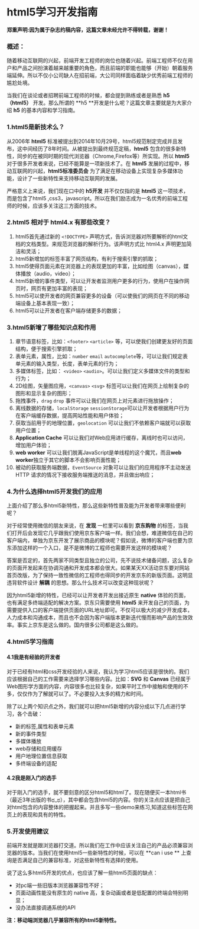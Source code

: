 # html5学习开发指南

**郑重声明:因为属于杂志约稿内容，这篇文章未经允许不得转载，谢谢！**


### 概述：
随着移动互联网的兴起，前端开发工程师的岗位也随着兴起。前端工程师不仅在用户和产品之间扮演着越来越重要的角色，而且前端的职能也能够（开始）朝着服务端延伸。所以不仅小公司缺人在招前端，大公司同样面临着缺少优秀前端工程师的尴尬处境。

当我们在谈论或者招聘前端工程师的时候，都会提到熟练或者是熟悉 **h5（html5）** 开发。那么所谓的 **h5 **开发是什么呢？这篇文章主要就是为大家介绍 **h5** 的基本内容和学习指南。

### 1.html5是新技术么？
从2006年 **html5** 标准被提出到2014年10月29号，html5规范制定完成并且发布，这中间经历了8年时间。从被提出到最终规范定稿，**html5** 包含的很多新特性，同步的在被同时期的现代浏览器（Chrome,Firefox等）所实现。所以 **html5** 对于很多开发者来说，已经不能算是一项新技术了。在 **html5** 发展的过程中，移动互联网的兴起，**html5标准委员会** 为了满足在移动设备上实现复杂多媒体功能，设计了一些新特性来支持移动互联网的发展。

严格意义上来说，我们现在口中的 **h5开发** 并不仅仅指的是 **html5** 这一项技术，而是包含了html5 ,css3，javascript。所以在我们励志成为一名优秀的前端工程师的时候，应该多关注这三方面的技术。

### 2.html5 相对于 html4.x 有那些改变？
1. html5首先通过新的 `<!DOCTYPE>` 声明方式，告诉浏览器对所要解析的html文档的文档类型。来规范浏览器的解析行为。该声明方式比 html4.x 声明更加简洁和灵活；
2. html5新增加的标签丰富了网页结构，有利于搜索引擎的抓取；
3. html5使得页面元素在浏览器上的表现更加的丰富，比如绘图（canvas），媒体播放（audio，video）；
4. html5新增的事件类型，可以让开发者监测用户更多的行为，使用户在操作网页时，网页有更加丰富的表现；
5. html5可以使开发者的网页兼容更多的设备（可以使我们的网页在不同的移动端设备上基本表现一致）；
6. html5可以让开发者在客户端存储更多的数据；

### 3.html5新增了哪些知识点和作用
1. 章节语意标签，比如：`<footer>` `<article>` 等，可以使我们创建更友好的页面结构，便于搜索引擎抓取；
2. 表单元素，属性，比如：`number` `email` `autocomplete`等，可以让我们规定表单元素的输入类型，长度，表单元素的行为；
3. 多媒体标签，比如： `<video>` `<audio>`。可以让我们定义多媒体文件的类型和行为；
4. 2D绘图，矢量图应用，`<canvas>` `<svg>` 标签可以让我们在网页上绘制复杂的图形和显示复杂的图形；
5. 拖拽事件，`drag` `drop` 事件可以让我们在网页上对元素进行拖放操作；
6. 离线数据的存储，`localStorage` `sessionStorage`可以让开发者根据用户行为在客户端缓存数据，提高网站性能和用户体验；
7. 获取当前用于的地理位置，`geolocation` 可以让我们不依赖客户端就可以获取用户位置；
8. **Application Cache** 可以让我们对Web应用进行缓存，离线时也可以访问，增加用户体验；
9. **web worker** 可以让我们脱离JavaScript是单线程的这个魔咒，而且**web worker**独立于其它的脚本不会影响页面性能；
10. 被动的获取服务端数据，`EventSource` 对象可以让我们的应用程序不主动发送HTTP 请求的情况下接收服务端推送的消息，并且做出响应；

### 4.为什么选择html5开发我们的应用
上面介绍了那么多html5新特性，那么这些新特性普及能为开发者带来哪些便利呢？

对于经常使用微信的朋友来说，在 **发现** 一栏里可以看到 **京东购物** 的标签，当我们打开后会发现它几乎跟我们使用京东客户端一样。我们会想，难道微信在自己的客户端内，单独为京东开发了展示商品的模块呢？假如说，微博的客户端也要为京东添加这样的一个入口，是不是微博的工程师也需要开发这样的模块呢？

答案是否定的，首先两家不同类型且独立的公司，先不说技术储备问题，这么复杂的页面开发起来在协调沟通和开发成本都会很大。如果某天XX活动京东要对网站首页改版，为了保持一致性微信的工程师也得同步的开发京东的新版页面。这明显违背软件设计 **解耦** 的思想。那么什么技术可以改变这种现状呢？

因为html5新增的特性，已经可以让开发者开发出接近原生 **native** 体验的页面，也有满足多终端适配的解决方案。京东只需要使用 **html5** 来开发自己的页面，为需要提供入口的客户端提供页面的URL地址即可。不仅可以极大的减少开发成本，人力成本和沟通成本，而且也不会因为客户端版本更新迭代慢而影响产品的生效效率。事实上京东是这么做的。国内很多公司都是这么做的。

### 4.html5学习指南

#### 4.1我是有经验的开发者
对于已经有html和css开发经验的人来说，我认为学习html5应该是很快的。我们应该根据自己的工作需要来选择学习哪些内容。比如：**SVG** 和 **Canvas** 已经属于Web图形学方面的内容，内容很多也比较复杂，如果平时工作中接触和使用的不多，仅仅作为了解就可以了。不必要投入太多的精力和时间。

除了以上两个知识点之外，我们就可以把html5新增的内容分成以下几点进行学习，各个击破：
- 新的标签,属性和表单元素
- 新的事件类型
- 多媒体播放
- web存储和应用缓存
- 用户地理位置信息获取
- 多终端设备的适配

#### 4.2我是刚入门的选手
对于刚入门的选手，就不要刻意的区分html5和html了。现在随便买一本html书（最近3年出版的书ಥ_ಥ），其中都会包含html5的内容。你的关注点应该是把自己对html包含的内容整体的把握起来。并且多写一些demo来练习,知道这些标签在网页上的表现和具有的特性。

### 5.开发使用建议
前端开发就是跟浏览器打交道。所以我们在工作中应该关注自己的产品必须兼容浏览器的版本。当我们在使用html5一些新特性的时候，可以在 **can i use ** 上查询是否满足自己的兼容标准，对这些新特性有选择的使用。

说了这么多html5开发的优点，也应该了解一些html5页面的缺点：
- 对pc端一些旧版本浏览器兼容性不好；
- 页面动画性能没有原生的 native 高，复杂动画或者是低配置的终端会特别明显；
- 没办法直接调通系统的API

**注：移动端浏览器几乎兼容所有的html5新特性。**
